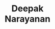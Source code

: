 ---
layout: page
title: <b>Deepak</b> <br> Narayanan
description: NVIDIA
img: assets/img/deepak.JPG
redirect: https://deepakn94.github.io
importance: 1
category: panelist
---